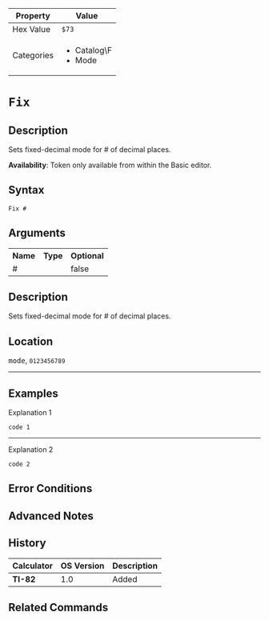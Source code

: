 | Property      | Value |
|---------------|-------|
| Hex Value     | `$73`|
| Categories    | <ul><li>Catalog\F</li><li>Mode</li></ul> |

# `Fix `

## Description
Sets fixed-decimal mode for # of decimal places.


<b>Availability</b>: Token only available from within the Basic editor.

## Syntax
`Fix #`

## Arguments
<table>
<tr><th>Name</th><th>Type</th><th>Optional</th></tr>

<tr><td>#</td><td></td><td>false</td></tr>

</table>

## Description
Sets fixed-decimal mode for # of decimal places.

## Location
<kbd>mode</kbd>, `0123456789`
<hr>

## Examples

Explanation 1
```ti-basic
code 1
```
---
Explanation 2
```ti-basic
code 2
```

## Error Conditions


## Advanced Notes


## History
| Calculator | OS Version | Description |
|------------|------------|-------------|
| <b>TI-82</b> | 1.0 | Added

## Related Commands

    